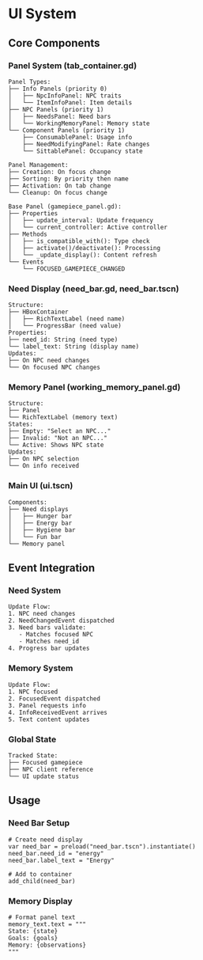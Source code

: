 # UI System

## Core Components

### Panel System (tab_container.gd)
```
Panel Types:
├── Info Panels (priority 0)
│   ├── NpcInfoPanel: NPC traits
│   └── ItemInfoPanel: Item details
├── NPC Panels (priority 1)
│   ├── NeedsPanel: Need bars
│   └── WorkingMemoryPanel: Memory state
└── Component Panels (priority 1)
    ├── ConsumablePanel: Usage info
    ├── NeedModifyingPanel: Rate changes
    └── SittablePanel: Occupancy state

Panel Management:
├── Creation: On focus change
├── Sorting: By priority then name
├── Activation: On tab change
└── Cleanup: On focus change

Base Panel (gamepiece_panel.gd):
├── Properties
│   ├── update_interval: Update frequency
│   └── current_controller: Active controller
├── Methods
│   ├── is_compatible_with(): Type check
│   ├── activate()/deactivate(): Processing
│   └── _update_display(): Content refresh
└── Events
    └── FOCUSED_GAMEPIECE_CHANGED
```

### Need Display (need_bar.gd, need_bar.tscn)
```
Structure:
├── HBoxContainer
│   ├── RichTextLabel (need name)
│   └── ProgressBar (need value)
Properties:
├── need_id: String (need type)
└── label_text: String (display name)
Updates:
├── On NPC need changes
└── On focused NPC changes
```

### Memory Panel (working_memory_panel.gd)
```
Structure:
├── Panel
└── RichTextLabel (memory text)
States:
├── Empty: "Select an NPC..."
├── Invalid: "Not an NPC..."
└── Active: Shows NPC state
Updates:
├── On NPC selection
└── On info received
```

### Main UI (ui.tscn)
```
Components:
├── Need displays
│   ├── Hunger bar
│   ├── Energy bar
│   ├── Hygiene bar
│   └── Fun bar
└── Memory panel
```

## Event Integration

### Need System
```
Update Flow:
1. NPC need changes
2. NeedChangedEvent dispatched
3. Need bars validate:
   - Matches focused NPC
   - Matches need_id
4. Progress bar updates
```

### Memory System
```
Update Flow:
1. NPC focused
2. FocusedEvent dispatched
3. Panel requests info
4. InfoReceivedEvent arrives
5. Text content updates
```

### Global State
```
Tracked State:
├── Focused gamepiece
├── NPC client reference
└── UI update status
```

## Usage

### Need Bar Setup
```gdscript
# Create need display
var need_bar = preload("need_bar.tscn").instantiate()
need_bar.need_id = "energy"
need_bar.label_text = "Energy"

# Add to container
add_child(need_bar)
```

### Memory Display
```gdscript
# Format panel text
memory_text.text = """
State: {state}
Goals: {goals}
Memory: {observations}
"""
```
